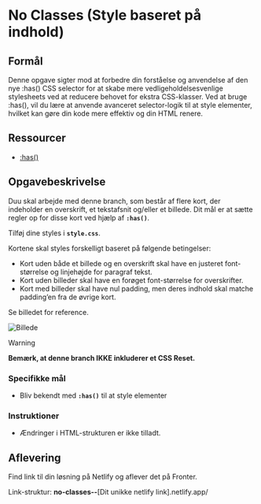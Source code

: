 # **No Classes (Style baseret på indhold)**

## Formål

Denne opgave sigter mod at forbedre din forståelse og anvendelse af den nye :has() CSS selector for at skabe mere vedligeholdelsesvenlige stylesheets ved at reducere behovet for ekstra CSS-klasser. Ved at bruge :has(), vil du lære at anvende avanceret selector-logik til at style elementer, hvilket kan gøre din kode mere effektiv og din HTML renere.

## Ressourcer

- [:has()](https://developer.mozilla.org/en-US/docs/Web/CSS/:has)

## Opgavebeskrivelse

Duu skal arbejde med denne branch, som består af flere kort, der indeholder en overskrift, et tekstafsnit og/eller et billede. Dit mål er at sætte regler op for disse kort ved hjælp af **`:has()`**.

Tilføj dine styles i **`style.css`**.

Kortene skal styles forskelligt baseret på følgende betingelser:

- Kort uden både et billede og en overskrift skal have en justeret font-størrelse og linjehøjde for paragraf tekst.
- Kort uden billeder skal have en forøget font-størrelse for overskrifter.
- Kort med billeder skal have nul padding, men deres indhold skal matche padding’en fra de øvrige kort.

Se billedet for reference.

![Billede](./assets/reference.png)

> [!WARNING]  
> **Bemærk, at denne branch IKKE inkluderer et CSS Reset.**

### Specifikke mål

- Bliv bekendt med **`:has()`** til at style elementer

### Instruktioner

- Ændringer i HTML-strukturen er ikke tilladt.

## Aflevering

Find link til din løsning på Netlify og aflever det på Fronter.

Link-struktur: **no-classes--**[Dit unikke netlify link].netlify.app/
